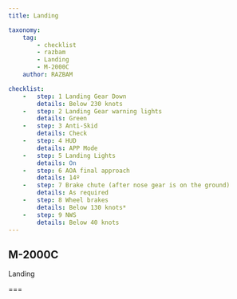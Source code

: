 ```yaml
---
title: Landing

taxonomy:
    tag:
        - checklist
        - razbam
        - Landing
        - M-2000C
    author: RAZBAM

checklist:
    -   step: 1 Landing Gear Down     
        details: Below 230 knots   
    -   step: 2 Landing Gear warning lights     
        details: Green   
    -   step: 3 Anti-Skid     
        details: Check   
    -   step: 4 HUD     
        details: APP Mode   
    -   step: 5 Landing Lights     
        details: On   
    -   step: 6 AOA final approach     
        details: 14º   
    -   step: 7 Brake chute (after nose gear is on the ground)     
        details: As required   
    -   step: 8 Wheel brakes     
        details: Below 130 knots*   
    -   step: 9 NWS     
        details: Below 40 knots
---
```


## M-2000C 
Landing

===

